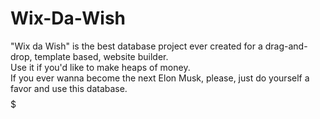 # Wix-Da-Wish
"Wix da Wish" is the best database project ever created for a drag-and-drop, template based, website builder.<br>
Use it if you'd like to make heaps of money.<br>
If you ever wanna become the next Elon Musk, please, just do yourself a favor and use this database.<br>
$$$$$$$$$$$$$$$$$$$$$
